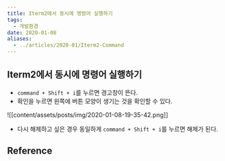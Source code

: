```yaml
---
title: Iterm2에서 동시에 명령어 실행하기
tags:
  - 개발환경
date: 2020-01-08
aliases: 
  - ../articles/2020-01/Iterm2-Command
---
```


## Iterm2에서 동시에 명령어 실행하기
- `command + Shift + i`를 누르면 경고창이 뜬다.
- 확인을 누르면 왼쪽에 버튼 모양이 생기는 것을 확인할 수 있다.

![[content/assets/posts/img/2020-01-08-19-35-42.png]]

- 다시 해제하고 싶은 경우 동일하게 `command + Shift + i`를 누르면 해제가 된다.


## Reference
